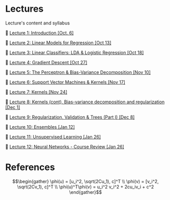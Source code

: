
# Lectures

Lecture's content and syllabus

&#x1F4D1;  [Lecture 1: Introduction [Oct. 6]](1)

&#x1F4D1;  [Lecture 2: Linear Models for Regression [Oct 13]](2)

&#x1F4D1;  [Lecture 3: Linear Classifiers: LDA & Logistic Regression [Oct 18]](3)

&#x1F4D1;  [Lecture 4: Gradient Descent [Oct 27]](4)

&#x1F4D1;  [Lecture 5: The Perceptron & Bias-Variance Decomposition [Nov 10]](5)

&#x1F4D1;  [Lecture 6: Support Vector Machines & Kernels [Nov 17]](6)

&#x1F4D1;  [Lecture 7: Kernels [Nov 24]](7)

&#x1F4D1;  [Lecture 8: Kernels (cont), Bias-variance decomposition and regularization [Dec 1]](8)

&#x1F4D1;  [Lecture 9: Regularization, Validation & Trees (Part I) [Dec 8]](9)

&#x1F4D1;  [Lecture 10: Ensembles [Jan 12]](_10)

&#x1F4D1;  [Lecture 11: Unsupervised Learning [Jan 26]](_11)

&#x1F4D1;  [Lecture 12: Neural Networks - Course Review [Jan 26]](_12)

# References

```math
\begin{gather}
\phi(u) = [u_i^2, \sqrt(2Cu_1), c]^T
\\
\phi(v) = [v_i^2, \sqrt(2Cv_1), c]^T
\\
\phi(u)^T\phi(v) = u_i^2 v_i^2 + 2cu_iv_i + c^2
\end{gather}
```

